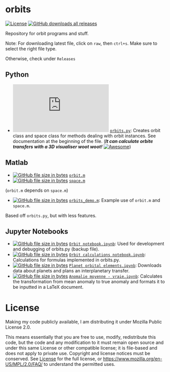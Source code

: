 # orbits
[![License](https://img.shields.io/github/license/Alexandre867/orbits?color=blue)](https://github.com/Alexandre867/orbits)
[![GitHub downloads all releases](https://img.shields.io/github/downloads/Alexandre867/orbits/total)](https://github.com/Alexandre867/orbits)

Repository for orbit programs and stuff.

Note: For downloading latest file, click on `raw`, then `ctrl+s`. Make sure to select the right file type.

Otherwise, check under `Releases`

## Python
- [![GitHub file size in bytes](https://img.shields.io/github/size/Alexandre867/orbits/Python/orbits.py)](https://github.com/Alexandre867/orbits/blob/main/Python/orbits.py) 
[`orbits.py`](https://github.com/Alexandre867/orbits/blob/main/Python/orbits.py): Creates orbit class and space class for methods dealing with orbit instances. See documentation at the beginning of the file. (**_It can calculate orbite transfers with a 3D visualiser woot woot!_** [![Awesome](https://img.shields.io/badge/awesome-yes-brightgreen)](https://github.com/Alexandre867/orbits/blob/main/Python/orbits.py))

## Matlab
- [![GitHub file size in bytes](https://img.shields.io/github/size/Alexandre867/orbits/Matlab/orbit.m)](https://github.com/Alexandre867/orbits/blob/main/Matlab/orbit.m) [`orbit.m`](https://github.com/Alexandre867/orbits/blob/main/Matlab/orbit.m)
- [![GitHub file size in bytes](https://img.shields.io/github/size/Alexandre867/orbits/Matlab/space.m)](https://github.com/Alexandre867/orbits/blob/main/Matlab/space.m) [`space.m`](https://github.com/Alexandre867/orbits/blob/main/Matlab/space.m)

(`orbit.m` depends on `space.m`)

- [![GitHub file size in bytes](https://img.shields.io/github/size/Alexandre867/orbits/Matlab/orbits_demo.m)](https://github.com/Alexandre867/orbits/blob/main/Matlab/orbits_demo.m) [`orbits_demo.m`](https://github.com/Alexandre867/orbits/blob/main/Matlab/orbits_demo.m): Example use of `orbit.m` and `space.m`.

Based off `orbits.py`, but with less features.

## Jupyter Notebooks
- [![GitHub file size in bytes](https://img.shields.io/github/size/Alexandre867/orbits/Jupyter%20Notebooks/Anomalie%20moyenne%20-%20vraie.ipynb)](https://github.com/Alexandre867/orbits/blob/main/Jupyter%20Notebooks/Anomalie%20moyenne%20-%20vraie.ipynb) [`Orbit notebook.ipynb`](https://github.com/Alexandre867/orbits/blob/main/Jupyter%20Notebooks/Anomalie%20moyenne%20-%20vraie.ipynb): Used for development and debugging of orbits.py (backup file).
- [![GitHub file size in bytes](https://img.shields.io/github/size/Alexandre867/orbits/Jupyter%20Notebooks/Orbit%20calculations%20notebook.ipynb)](https://github.com/Alexandre867/orbits/blob/main/Jupyter%20Notebooks/Orbit%20calculations%20notebook.ipynb) [`Orbit calculations notebook.ipynb`](https://github.com/Alexandre867/orbits/blob/main/Jupyter%20Notebooks/Orbit%20calculations%20notebook.ipynb): Calculations for formulas implemented in orbits.py.
- [![GitHub file size in bytes](https://img.shields.io/github/size/Alexandre867/orbits/Jupyter%20Notebooks/Planet%20orbital%20elements.ipynb)](https://github.com/Alexandre867/orbits/blob/main/Jupyter%20Notebooks/Planet%20orbital%20elements.ipynb) [`Planet orbital elements.ipynb`](https://github.com/Alexandre867/orbits/blob/main/Jupyter%20Notebooks/Planet%20orbital%20elements.ipynb): Downloads data about planets and plans an interplanetary transfer.
- [![GitHub file size in bytes](https://img.shields.io/github/size/Alexandre867/orbits/Jupyter%20Notebooks/Anomalie%20moyenne%20-%20vraie.ipynb)](https://github.com/Alexandre867/orbits/blob/main/Jupyter%20Notebooks/Anomalie%20moyenne%20-%20vraie.ipynb) [`Anomalie moyenne - vraie.ipynb`](https://github.com/Alexandre867/orbits/blob/main/Jupyter%20Notebooks/Anomalie%20moyenne%20-%20vraie.ipynb): Calculates the transformation from mean anomaly to true anomaly and formats it to be inputted in a LaTeX document.

# License
Making my code publicly available, I am distributing it under Mozilla Public License 2.0.

This means essentially that you are free to use, modify, redistribute this code, but the code and any modification to it must remain open source and under this same License or other compatible license; it is file-based and does not apply to private use. Copyright and license notices must be conserved. See [License](https://github.com/Alexandre867/orbits/blob/main/LICENSE) for the full license, or https://www.mozilla.org/en-US/MPL/2.0/FAQ/ to understand the permitted uses.
